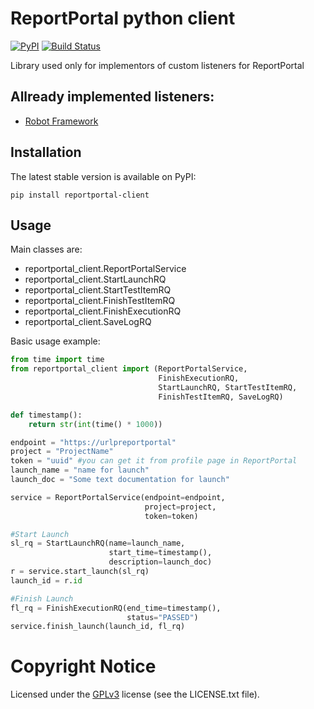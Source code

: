 # ReportPortal python client 

[![PyPI](https://img.shields.io/pypi/v/reportportal-client.svg?maxAge=2592000)](https://pypi.python.org/pypi/reportportal-client)
[![Build Status](https://travis-ci.org/reportportal/client-Python.svg?branch=master)](https://travis-ci.org/reportportal/client-Python)

Library used only for implementors of custom listeners for ReportPortal

## Allready implemented listeners:
* [Robot Framework](https://github.com/reportportal/agent-Python-RobotFramework)


## Installation

The latest stable version is available on PyPI:

    pip install reportportal-client


## Usage

Main classes are:

- reportportal_client.ReportPortalService
- reportportal_client.StartLaunchRQ
- reportportal_client.StartTestItemRQ
- reportportal_client.FinishTestItemRQ
- reportportal_client.FinishExecutionRQ
- reportportal_client.SaveLogRQ

Basic usage example:

```python
from time import time
from reportportal_client import (ReportPortalService, 
                                 FinishExecutionRQ,
                                 StartLaunchRQ, StartTestItemRQ,
                                 FinishTestItemRQ, SaveLogRQ)

def timestamp():
    return str(int(time() * 1000))

endpoint = "https://urlpreportportal"
project = "ProjectName"
token = "uuid" #you can get it from profile page in ReportPortal
launch_name = "name for launch"
launch_doc = "Some text documentation for launch"

service = ReportPortalService(endpoint=endpoint,
                              project=project,
                              token=token)

#Start Launch
sl_rq = StartLaunchRQ(name=launch_name,
                      start_time=timestamp(),
                      description=launch_doc)                  
r = service.start_launch(sl_rq)
launch_id = r.id

#Finish Launch
fl_rq = FinishExecutionRQ(end_time=timestamp(),
                          status="PASSED")
service.finish_launch(launch_id, fl_rq)
```

# Copyright Notice
Licensed under the [GPLv3](https://www.gnu.org/licenses/quick-guide-gplv3.html)
license (see the LICENSE.txt file).
